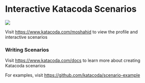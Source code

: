 # Interactive Katacoda Scenarios

[![](http://shields.katacoda.com/katacoda/moshahid/count.svg)](https://www.katacoda.com/moshahid "Get your profile on Katacoda.com")

Visit https://www.katacoda.com/moshahid to view the profile and interactive scenarios

### Writing Scenarios
Visit https://www.katacoda.com/docs to learn more about creating Katacoda scenarios

For examples, visit https://github.com/katacoda/scenario-example
